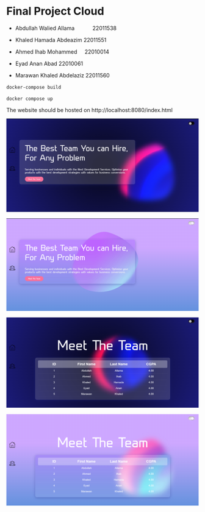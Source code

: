 # Final Project Cloud

- Abdullah Walied Allama            22011538

- Khaled Hamada Abdeazim       22011551

- Ahmed Ihab Mohammed          22010014

- Eyad Anan Abad                          22010061

- Marawan Khaled Abdelaziz       22011560 

```
docker-compose build
```

```
docker compose up 
```

The website should be hosted on http://localhost:8080/index.html



![image](assets/team_dark.png)

![image](assets/Home_light.png)

![image](assets/Home_dark.png)

![image](assets/team_light.png)
